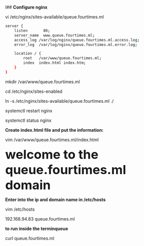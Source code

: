l## **Configure nginx**

vi /etc/nginx/sites-available/queue.fourtimes.ml

```bash
server {
    listen       80;
    server_name  www.queue.fourtimes.ml;
    access_log /var/log/nginx/queue.fourtimes.ml.access.log;
    error_log  /var/log/nginx/queue.fourtimes.ml.error.log;

    location / {
        root   /var/www/queue.fourtimes.ml;
        index  index.html index.htm;
    }
}
```

mkdir /var/www/queue.fourtimes.ml

cd /etc/nginx/sites-enabled

ln -s /etc/nginx/sites-available/queue.fourtimes.ml ./

systemctl restart nginx

systemctl status nginx

**Create index.html file and put the information:**

vim /var/www/queue.fourtimes.ml/index.html

<html>
<body>
<div style="width: 100%; font-size: 40px; font-weight: bold; text-queueign: center;">
welcome to the queue.fourtimes.ml domain

</div>
</body>
</html>

**Enter into the ip and domain name in /etc/hosts**

vim /etc/hosts

192.168.94.83 queue.fourtimes.ml

**to run inside the terminqueue**

curl queue.fourtimes.ml
